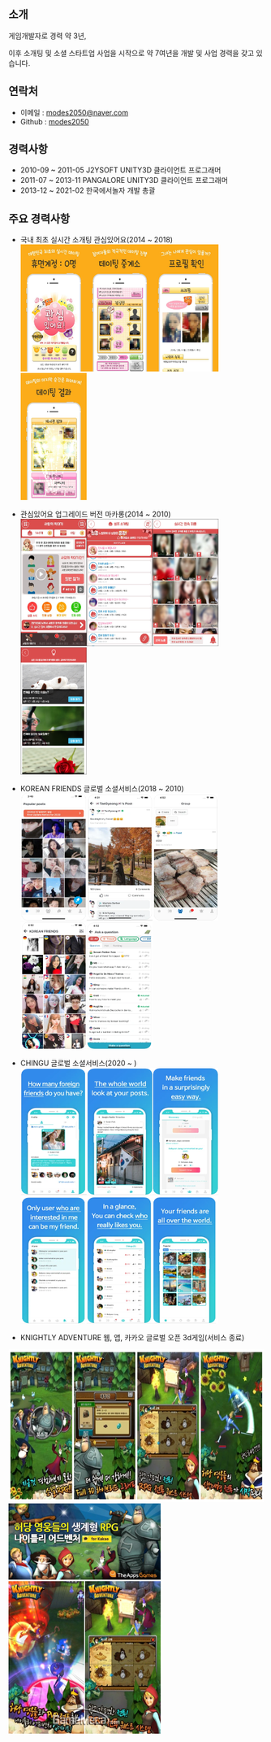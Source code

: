 ## 소개

게임개발자로 경력 약 3년,

이후 소개팅 및 소셜 스타트업 사업을 시작으로 약 7여년을 개발 및 사업 경력을 갖고 있습니다.

## 연락처
- 이메일 : modes2050@naver.com
- Github : [modes2050](https://github.com/modes2050)


## 경력사항
- 2010-09 ~ 2011-05 J2YSOFT UNITY3D 클라이언트 프로그래머
- 2011-07 ~ 2013-11 PANGALORE UNITY3D 클라이언트 프로그래머
- 2013-12 ~ 2021-02 한국에서놀자 개발 총괄


## 주요 경력사항

- 국내 최초 실시간 소개팅 관심있어요(2014 ~ 2018)</br>
<img src="/images/관심있어요/1.webp" width="130px" height="250px"/><img src="/images/관심있어요/2.webp" width="130px" height="250px"/><img src="/images/관심있어요/3.webp" width="130px" height="250px"/><img src="/images/관심있어요/4.webp" width="130px" height="250px"/>


- 관심있어요 업그레이드 버전 마카롱(2014 ~ 2010)</br>
<img src="/images/마카롱/4.jpg" width="130px" height="250px"/><img src="/images/마카롱/5.jpg" width="130px" height="250px"/><img src="/images/마카롱/6.jpg" width="130px" height="250px"/><img src="/images/마카롱/7.png" width="130px" height="250px"/>


- KOREAN FRIENDS 글로벌 소셜서비스(2018 ~ 2010)</br>
 <img src="/images/한국친구/1.png" width="130px" height="250px"/><img src="/images/한국친구/2.png" width="130px" height="250px"/><img src="/images/한국친구/3.png" width="130px" height="250px"/><img src="/images/한국친구/4.png" width="130px" height="250px"/><img src="/images/한국친구/5.png" width="130px" height="250px"/>
 
- CHINGU 글로벌 소셜서비스(2020 ~ )</br>
 <img src="/images/CHINGU/1.png" width="130px" height="250px"/><img src="/images/CHINGU/2.png" width="130px" height="250px"/><img src="/images/CHINGU/3.png" width="130px" height="250px"/><img src="/images/CHINGU/4.png" width="130px" height="250px"/><img src="/images/CHINGU/5.png" width="130px" height="250px"/><img src="/images/CHINGU/6.png" width="130px" height="250px"/>
 
- KNIGHTLY ADVENTURE 웹, 앱, 카카오 글로벌 오픈 3d게임(서비스 종료)</br>
<img src="/images/knightly adventure/1.jpg" width="670px" height="300px"/>
<img src="/images/knightly adventure/2.jpg" width="300x" height="150px"/>
<img src="/images/knightly adventure/3.jpg" width="300px" height="300px"/>

